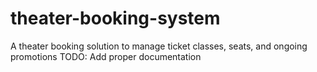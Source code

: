 # theater-booking-system
A theater booking solution to manage ticket classes, seats, and ongoing promotions
TODO: Add proper documentation
